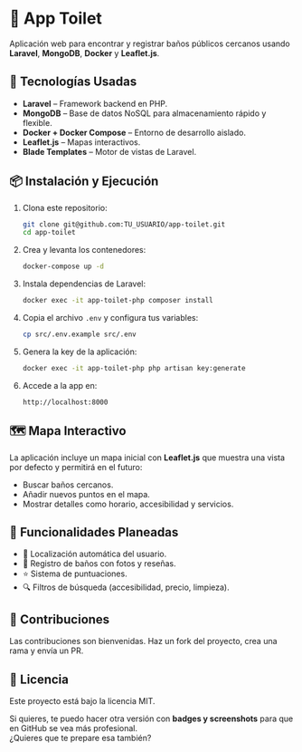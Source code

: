 
# 🚽 App Toilet

Aplicación web para encontrar y registrar baños públicos cercanos usando **Laravel**, **MongoDB**, **Docker** y **Leaflet.js**.

## 🚀 Tecnologías Usadas
- **Laravel** – Framework backend en PHP.
- **MongoDB** – Base de datos NoSQL para almacenamiento rápido y flexible.
- **Docker + Docker Compose** – Entorno de desarrollo aislado.
- **Leaflet.js** – Mapas interactivos.
- **Blade Templates** – Motor de vistas de Laravel.

## 📦 Instalación y Ejecución

1. Clona este repositorio:
   ```bash
   git clone git@github.com:TU_USUARIO/app-toilet.git
   cd app-toilet

2. Crea y levanta los contenedores:

   ```bash
   docker-compose up -d
   ```

3. Instala dependencias de Laravel:

   ```bash
   docker exec -it app-toilet-php composer install
   ```

4. Copia el archivo `.env` y configura tus variables:

   ```bash
   cp src/.env.example src/.env
   ```

5. Genera la key de la aplicación:

   ```bash
   docker exec -it app-toilet-php php artisan key:generate
   ```

6. Accede a la app en:

   ```
   http://localhost:8000
   ```

## 🗺️ Mapa Interactivo

La aplicación incluye un mapa inicial con **Leaflet.js** que muestra una vista por defecto y permitirá en el futuro:

* Buscar baños cercanos.
* Añadir nuevos puntos en el mapa.
* Mostrar detalles como horario, accesibilidad y servicios.

## 📌 Funcionalidades Planeadas

* 📍 Localización automática del usuario.
* 📝 Registro de baños con fotos y reseñas.
* ⭐ Sistema de puntuaciones.
* 🔍 Filtros de búsqueda (accesibilidad, precio, limpieza).

## 🤝 Contribuciones

Las contribuciones son bienvenidas. Haz un fork del proyecto, crea una rama y envía un PR.

## 📄 Licencia

Este proyecto está bajo la licencia MIT.


Si quieres, te puedo hacer otra versión con **badges y screenshots** para que en GitHub se vea más profesional.  
¿Quieres que te prepare esa también?
```

